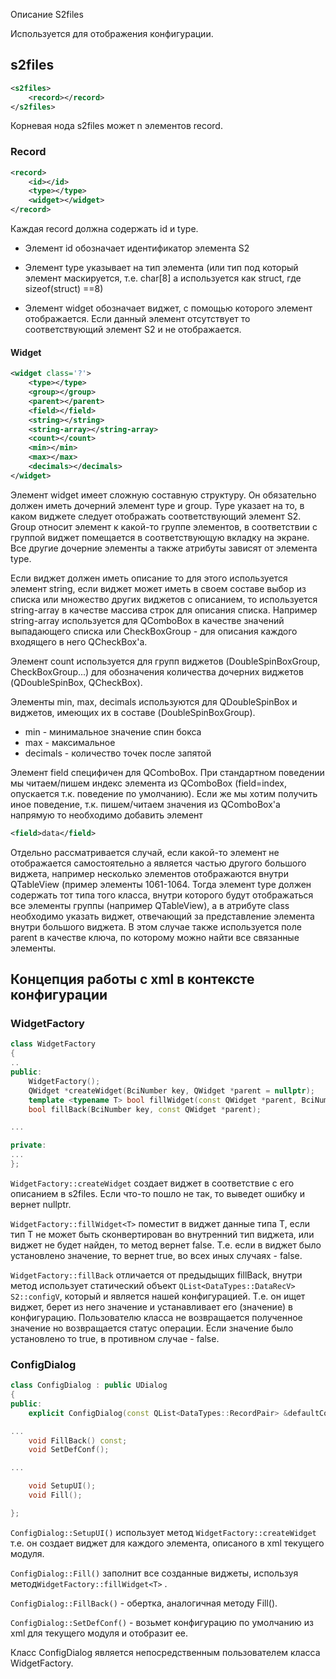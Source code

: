 Описание S2files

Используется для отображения конфигурации.

## s2files

```xml
<s2files>
	<record></record>
</s2files>
```

Корневая нода s2files может n элементов record. 

### Record

```xml
<record>
	<id></id>
    <type></type>
    <widget></widget>
</record>
```

Каждая record должна содержать id и type.

* Элемент id обозначает идентификатор элемента S2
* Элемент type указывает на тип элемента (или тип под который элемент маскируется, т.е. char[8] а используется как struct, где sizeof(struct) ==8)

* Элемент widget обозначает виджет, с помощью которого элемент отображается. Если данный элемент отсутствует то соответствующий элемент S2 и  не отображается.

#### Widget

```xml
<widget class='?'>
	<type></type>
	<group></group>
    <parent></parent>
    <field></field>
    <string></string>
    <string-array></string-array>
    <count></count>
    <min></min>
    <max></max>
    <decimals></decimals>
</widget>
```

Элемент widget имеет сложную составную структуру. Он обязательно должен иметь дочерний элемент type и group. Type указает на то, в каком виджете следует отображать соответствующий элемент S2. Group относит элемент к какой-то группе элементов, в соответствии с группой виджет помещается в соответствующую вкладку на экране. Все другие дочерние элементы а также атрибуты зависят от элемента type. 

Если виджет должен иметь описание то для этого используется элемент string, если виджет может иметь в своем составе выбор из списка или множество других виджетов с описанием, то используется string-array в качестве массива строк для описания списка. Например string-array используется для QComboBox в качестве значений выпадающего списка или CheckBoxGroup - для описания каждого входящего в него QCheckBox'a.

Элемент count используется для групп виджетов (DoubleSpinBoxGroup, CheckBoxGroup...) для обозначения количества дочерних виджетов (QDoubleSpinBox, QCheckBox).

Элементы min, max, decimals используются для QDoubleSpinBox и виджетов, имеющих их в составе (DoubleSpinBoxGroup).

* min - минимальное значение спин бокса
* max - максимальное
* decimals - количество точек после запятой

Элемент field специфичен для QComboBox. При стандартном поведении мы читаем/пишем индекс элемента из QComboBox (field=index, опускается т.к. поведение по умолчанию). Если же мы хотим получить иное поведение, т.к. пишем/читаем значения из QComboBox'a напрямую то необходимо добавить элемент 

```xml
<field>data</field>
```

Отдельно рассматривается случай, если какой-то элемент не отображается самостоятельно а является частью другого большого виджета, например несколько элементов отображаются внутри QTableView (пример элементы 1061-1064. Тогда элемент type должен содержать тот типа того класса, внутри которого будут отображаться все элементы группы (например QTableView), а в атрибуте class необходимо указать виджет, отвечающий за представление элемента внутри большого виджета. В этом случае также используется поле parent в качестве ключа, по которому можно найти все связанные элементы.







## Концепция работы с xml в контексте конфигурации

### WidgetFactory

```c++
class WidgetFactory
{
..
public:
    WidgetFactory();
    QWidget *createWidget(BciNumber key, QWidget *parent = nullptr);
    template <typename T> bool fillWidget(const QWidget *parent, BciNumber key, const T &value);
    bool fillBack(BciNumber key, const QWidget *parent);

...

private:
...
};
```

```WidgetFactory::createWidget``` создает виджет в соответствие с  его описанием в s2files. Если что-то пошло не так, то выведет ошибку и вернет nullptr.

```WidgetFactory::fillWidget<T>``` поместит в виджет данные типа T, если тип T не может быть сконвертирован во внутренний тип виджета, или виджет не будет найден, то метод вернет false. Т.е. если в виджет было установлено значение, то вернет true, во всех иных случаях - false.

```WidgetFactory::fillBack``` отличается от предыдыщих fillBack, внутри метод использует статический объект  ```QList<DataTypes::DataRecV> S2::configV```, который и является нашей конфигурацией. Т.е. он ищет виджет, берет из него значение и устанавливает его (значение) в конфигурацию. Пользователю класса не возвращается полученное значение но возвращается статус операции. Если значение было установлено то true, в противном случае - false.

### ConfigDialog

```c++
class ConfigDialog : public UDialog
{
public:
    explicit ConfigDialog(const QList<DataTypes::RecordPair> &defaultConfig, QWidget *parent = nullptr);

...
    void FillBack() const;
    void SetDefConf();

...

    void SetupUI();
    void Fill();

};
```

```ConfigDialog::SetupUI()``` использует метод ```WidgetFactory::createWidget``` т.е. он создает виджет для каждого элемента, описаного в xml текущего модуля. 

```ConfigDialog::Fill()``` заполнит все созданные виджеты, используя метод```WidgetFactory::fillWidget<T>``` .

```ConfigDialog::FillBack()``` - обертка, аналогичная методу Fill().

```ConfigDialog::SetDefConf()``` - возьмет конфигурацию по умолчанию из xml для текущего модуля и отобразит ее.

Класс ConfigDialog является непосредственным пользователем класса WidgetFactory.
